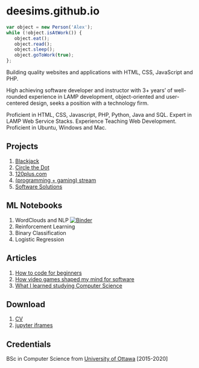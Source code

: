 # deesims.github.io

```javascript
var object = new Person('Alex');
while (!object.isAtWork()) {
   object.eat();
   object.read();
   object.sleep();
   object.goToWork(true);
};
```

Building quality websites and applications with HTML, CSS, JavaScript and PHP.

High achieving software developer and instructor with 3+ years’ of well-rounded experience in LAMP development, object-oriented and user-centered design, seeks a position with a technology firm.

Proficient in HTML, CSS, Javascript, PHP, Python, Java and SQL. Expert in LAMP Web Service Stacks. Experience Teaching Web Development. Proficient in Ubuntu, Windows and Mac.

## Projects

1. [Blackjack](https://github.com/deesims/blackjack-in-python)
2. [Circle the Dot](https://github.com/deesims/circle_dot)
4. [120plus.com](https://120plus.com)
5. [(programming + gaming) stream](https://twitch.com/devquake)
6. [Software Solutions](http://hlovyak.com)

## ML Notebooks

1. WordClouds and NLP [![Binder](https://mybinder.org/badge_logo.svg)](https://mybinder.org/v2/gist/deesims/5c4a1e5b2cbbb2fc60ce1c94fdb0917e/HEAD?filepath=nlp.ipynb)
2. Reinforcement Learning
3. Binary Classification
4. Logistic Regression 

## Articles 

1. [How to code for beginners](https://deesims.github.io/blog/2020/08/20/howtocode.html)
2. [How video games shaped my mind for software](https://deesims.github.io/blog/2020/11/15/video-games.html)
3. [What I learned studying Computer Science](https://deesims.github.io/blog/2020/11/14/computer-science.html)

## Download

1. [CV](https://drive.google.com/file/d/1j5R2gzEpswfFiFpGDJkoMms_2eH8cD2n/view?usp=sharing)
2. [jupyter iframes](https://deesims.github.io/iframes/nlp.html)

## Credentials

BSc in Computer Science from [University of Ottawa](https://www.uottawa.ca/en) [2015-2020]
